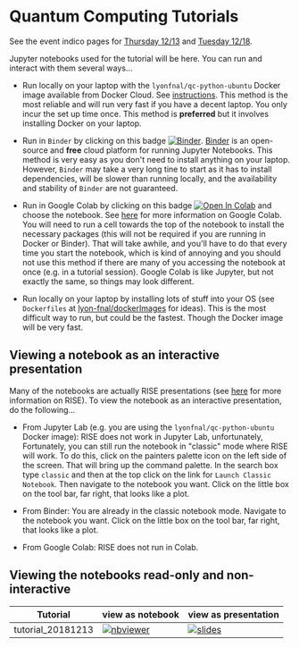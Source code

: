 # Quantum Computing Tutorials

See the event indico pages for [Thursday 12/13](https://indico.fnal.gov/event/19301/) and 
[Tuesday 12/18](https://indico.fnal.gov/event/19302/).

Jupyter notebooks used for the tutorial will be here. You can run and interact with them several ways...


* Run locally on your laptop with the `lyonfnal/qc-python-ubuntu` Docker image available from Docker Cloud. See [instructions](https://github.com/lyon-fnal/dockerImages/blob/master/tutorial.md). This method is the most reliable and will run very fast if you have a decent laptop. You only incur the set up time once. This method is **preferred** but it involves installing Docker on your laptop. 

* Run in `Binder` by clicking on this badge [![Binder](https://mybinder.org/badge_logo.svg)](https://mybinder.org/v2/gh/lyon-fnal/qc-tutorial-fnal/master). [Binder](https://mybinder.org) is an open-source and **free** cloud platform for running Jupyter Notebooks. This method is very easy as you don't need to install anything on your laptop. However,  `Binder` may take a very long tine to start as it has to install dependencies, will be slower than running locally, and the availability and stability of `Binder` are not guaranteed. 

* Run in Google Colab by clicking on this badge [![Open In Colab](https://colab.research.google.com/assets/colab-badge.svg)](https://colab.research.google.com/github/lyon-fnal/qc-tutorial-fnal/blob/master) and choose the notebook. See [here](https://colab.research.google.com/notebooks/welcome.ipynb) for more information on Google Colab. You will need to run a cell towards the top of the notebook to install the necessary packages (this will not be required if you are running in Docker or Binder). That will take awhile, and you'll have to do that every time you start the notebook, which is kind of annoying and you should not use this method if there are many of you accessing the notebook at once (e.g. in a tutorial session). Google Colab is like Jupyter, but not exactly the same, so things may look different. 

* Run locally on your laptop by installing lots of stuff into your OS (see `Dockerfiles` at [lyon-fnal/dockerImages](https://github.com/lyon-fnal/dockerImages) for ideas). This is the most difficult way to run, but could be the fastest. Though the Docker image will be very fast. 

## Viewing a notebook as an interactive presentation

Many of the notebooks are actually RISE presentations (see [here](https://rise.readthedocs.io/) for more information on RISE). To view the notebook as an interactive presentation, do the following...

* From Jupyter Lab (e.g. you are using the `lyonfnal/qc-python-ubuntu` Docker image): RISE does not work in Jupyter Lab, unfortunately, Fortunately, you can still run the notebook in "classic" mode where RISE will work. To do this, click on the painters palette icon on the left side of the screen. That will bring up the command palette. In the search box type `classic` and then at the top click on the link for `Launch Classic Notebook`. Then navigate to the notebook you want. Click on the little box on the tool bar, far right, that looks like a plot. 

* From Binder: You are already in the classic notebook mode. Navigate to the notebook you want. Click on the little box on the tool bar, far right, that looks like a plot.

* From Google Colab: RISE does not run in Colab. 

## Viewing the notebooks read-only and non-interactive

| Tutorial | view as notebook | view as presentation |
|----------|------|-----|
| tutorial_20181213 | [![nbviewer](https://img.shields.io/badge/view%20on-nbviewer-brightgreen.svg)](https://nbviewer.jupyter.org/github/lyon-fnal/qc-tutorial-fnal/blob/master/tutorial_20181213.ipynb) | [![slides](https://img.shields.io/badge/slides%20on-nbviewer-brightgreen.svg)](https://nbviewer.jupyter.org/format/slides/github/lyon-fnal/qc-tutorial-fnal/blob/master/tutorial_20181213.ipynb) |
